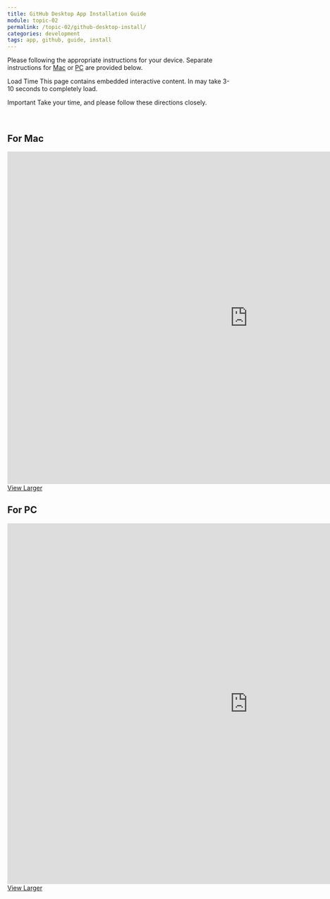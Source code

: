 ```yaml
---
title: GitHub Desktop App Installation Guide
module: topic-02
permalink: /topic-02/github-desktop-install/
categories: development
tags: app, github, guide, install
---
```


<div class="divider-heading"></div>

Please following the appropriate instructions for your device. Separate instructions for <a href="#gh-install-mac">Mac<a/> or <a href="#gh-install-pc">PC<a/> are provided below.

<span class="label label-warning">Load Time</span> This page contains embedded interactive content. In may take 3-10 seconds to completely load.

<span class="label label-danger">Important</span> Take your time, and please follow these directions closely.


<br>



<h2 id="gh-install-mac">For Mac</h2>
<iframe src="https://h5p.org/h5p/embed/176890" width="1090" height="754" frameborder="0" allowfullscreen="allowfullscreen"></iframe>
<a href="https://h5p.org/node/176890" class="btn btn-default btn-xs" target="_blank">View Larger</a>


<br>


<h2 id="gh-install-pc">For PC</h2>
<iframe src="https://h5p.org/h5p/embed/176875" width="1090" height="818" frameborder="0" allowfullscreen="allowfullscreen"></iframe>
<a href="https://h5p.org/node/176875" class="btn btn-default btn-xs" target="_blank">View Larger</a>
